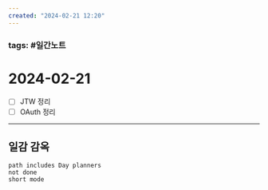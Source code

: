 ```yaml
---
created: "2024-02-21 12:20"
---
```


### tags: #일간노트
  
# 2024-02-21 
- [ ] JTW 정리
- [ ] OAuth 정리
  
---  
## 일감 감옥  
```tasks  
path includes Day planners
not done  
short mode  
```